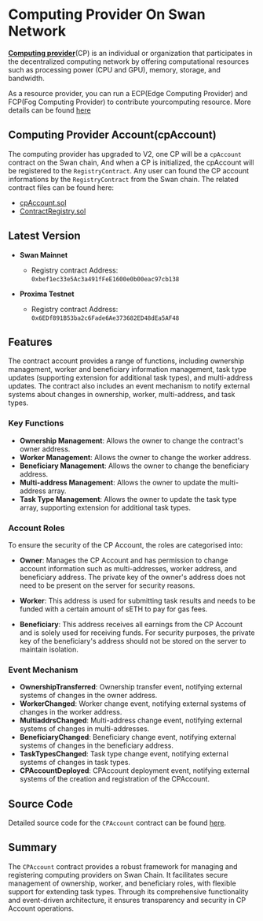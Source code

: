 # Computing Provider On Swan Network

**[Computing provider](https://docs.swanchain.io/orchestrator/as-a-computing-provider)**(CP) is an individual or organization that participates in the decentralized computing network by offering computational resources such as processing power (CPU and GPU), memory, storage, and bandwidth.

As a resource provider, you can run a ECP(Edge Computing Provider) and FCP(Fog Computing Provider) to contribute yourcomputing resource. More details can be found [here](https://github.com/swanchain/go-computing-provider)

## Computing Provider Account(cpAccount)
The computing provider has upgraded to V2, one CP will be a `cpAccount` contract on the Swan chain, And when a CP is initialized, the cpAccount will be registered to the `RegistryContract`. Any user can found the CP account informations by the `RegistryContract` from the Swan chain.  The related contract files can be found here:
 - [cpAccount.sol](account/cpAccount.sol)
 - [ContractRegistry.sol](account/ContractRegistry.sol)

## Latest Version

- **Swan Mainnet**
    - Registry contract Address: `0xbef1ec33e5Ac3a491fFeE1600e0b00eac97cb138` 

- **Proxima Testnet**
    - Registry contract Address: `0x6EDf891B53ba2c6Fade6Ae373682ED48dEa5AF48`

## Features

The contract account provides a range of functions, including ownership management, worker and beneficiary information management, task type updates (supporting extension for additional task types), and multi-address updates. The contract also includes an event mechanism to notify external systems about changes in ownership, worker, multi-address, and task types.

### Key Functions

- **Ownership Management**: Allows the owner to change the contract's owner address.
- **Worker Management**: Allows the owner to change the worker address.
- **Beneficiary Management**: Allows the owner to change the beneficiary address.
- **Multi-address Management**: Allows the owner to update the multi-address array.
- **Task Type Management**: Allows the owner to update the task type array, supporting extension for additional task types.

### Account Roles

To ensure the security of the CP Account, the roles are categorised into:

- **Owner**: Manages the CP Account and has permission to change account information such as multi-addresses, worker address, and beneficiary address. The private key of the owner's address does not need to be present on the server for security reasons.
  
- **Worker**: This address is used for submitting task results and needs to be funded with a certain amount of sETH to pay for gas fees.

- **Beneficiary**: This address receives all earnings from the CP Account and is solely used for receiving funds. For security purposes, the private key of the beneficiary's address should not be stored on the server to maintain isolation.

### Event Mechanism

- **OwnershipTransferred**: Ownership transfer event, notifying external systems of changes in the owner address.
- **WorkerChanged**: Worker change event, notifying external systems of changes in the worker address.
- **MultiaddrsChanged**: Multi-address change event, notifying external systems of changes in multi-addresses.
- **BeneficiaryChanged**: Beneficiary change event, notifying external systems of changes in the beneficiary address.
- **TaskTypesChanged**: Task type change event, notifying external systems of changes in task types.
- **CPAccountDeployed**: CPAccount deployment event, notifying external systems of the creation and registration of the CPAccount.

## Source Code

Detailed source code for the `CPAccount` contract can be found [here](https://github.com/swanchain/market-providers/tree/main/computing-provider/account). 

## Summary

The `CPAccount` contract provides a robust framework for managing and registering computing providers on Swan Chain. It facilitates secure management of ownership, worker, and beneficiary roles, with flexible support for extending task types. Through its comprehensive functionality and event-driven architecture, it ensures transparency and security in CP Account operations.
